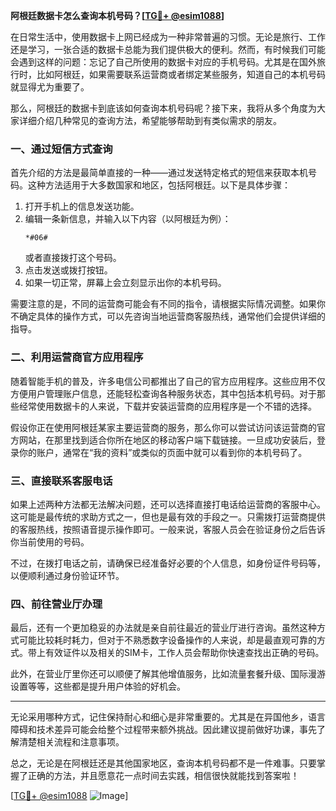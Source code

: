 **阿根廷数据卡怎么查询本机号码？[[TG💪+ @esim1088](https://t.me/s/esim1088)]**

在日常生活中，使用数据卡上网已经成为一种非常普遍的习惯。无论是旅行、工作还是学习，一张合适的数据卡总能为我们提供极大的便利。然而，有时候我们可能会遇到这样的问题：忘记了自己所使用的数据卡对应的手机号码。尤其是在国外旅行时，比如阿根廷，如果需要联系运营商或者绑定某些服务，知道自己的本机号码就显得尤为重要了。

那么，阿根廷的数据卡到底该如何查询本机号码呢？接下来，我将从多个角度为大家详细介绍几种常见的查询方法，希望能够帮助到有类似需求的朋友。

### 一、通过短信方式查询

首先介绍的方法是最简单直接的一种——通过发送特定格式的短信来获取本机号码。这种方法适用于大多数国家和地区，包括阿根廷。以下是具体步骤：

1. 打开手机上的信息发送功能。
2. 编辑一条新信息，并输入以下内容（以阿根廷为例）：
   ```
   *#06#
   ```
   或者直接拨打这个号码。
3. 点击发送或拨打按钮。
4. 如果一切正常，屏幕上会立刻显示出你的本机号码。

需要注意的是，不同的运营商可能会有不同的指令，请根据实际情况调整。如果你不确定具体的操作方式，可以先咨询当地运营商客服热线，通常他们会提供详细的指导。

### 二、利用运营商官方应用程序

随着智能手机的普及，许多电信公司都推出了自己的官方应用程序。这些应用不仅方便用户管理账户信息，还能轻松查询各种服务状态，其中包括本机号码。对于那些经常使用数据卡的人来说，下载并安装运营商的应用程序是一个不错的选择。

假设你正在使用阿根廷某家主要运营商的服务，那么你可以尝试访问该运营商的官方网站，在那里找到适合你所在地区的移动客户端下载链接。一旦成功安装后，登录你的账户，通常在“我的资料”或类似的页面中就可以看到你的本机号码了。

### 三、直接联系客服电话

如果上述两种方法都无法解决问题，还可以选择直接打电话给运营商的客服中心。这可能是最传统的求助方式之一，但也是最有效的手段之一。只需拨打运营商提供的客服热线，按照语音提示操作即可。一般来说，客服人员会在验证身份之后告诉你当前使用的号码。

不过，在拨打电话之前，请确保已经准备好必要的个人信息，如身份证件号码等，以便顺利通过身份验证环节。

### 四、前往营业厅办理

最后，还有一个更加稳妥的办法就是亲自前往最近的营业厅进行咨询。虽然这种方式可能比较耗时耗力，但对于不熟悉数字设备操作的人来说，却是最直观可靠的方式。带上有效证件以及相关的SIM卡，工作人员会帮助你快速查找出正确的号码。

此外，在营业厅里你还可以顺便了解其他增值服务，比如流量套餐升级、国际漫游设置等等，这些都是提升用户体验的好机会。

---

无论采用哪种方式，记住保持耐心和细心是非常重要的。尤其是在异国他乡，语言障碍和技术差异可能会给整个过程带来额外挑战。因此建议提前做好功课，事先了解清楚相关流程和注意事项。

总之，无论是在阿根廷还是其他国家地区，查询本机号码都不是一件难事。只要掌握了正确的方法，并且愿意花一点时间去实践，相信很快就能找到答案啦！

[[TG💪+ @esim1088](https://t.me/s/esim1088) ![Image](https://i.postimg.cc/4NQfJmqS/Snipaste-2025-05-13-00-14-12.png)]